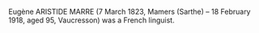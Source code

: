 Eugène ARISTIDE MARRE (7 March 1823, Mamers (Sarthe) – 18 February 1918, aged 95, Vaucresson) was a French linguist.
